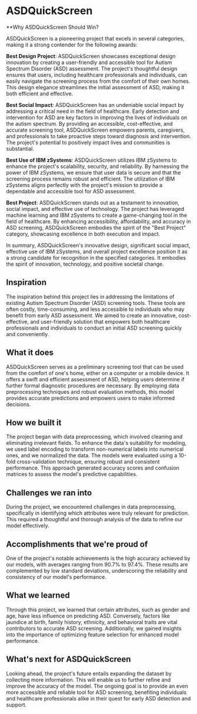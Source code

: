 # ASDQuickScreen

**Why ASDQuickScreen Should Win?

ASDQuickScreen is a pioneering project that excels in several categories, making it a strong contender for the following awards:

**Best Design Project**:
ASDQuickScreen showcases exceptional design innovation by creating a user-friendly and accessible tool for Autism Spectrum Disorder (ASD) assessment. The project's thoughtful design ensures that users, including healthcare professionals and individuals, can easily navigate the screening process from the comfort of their own homes. This design elegance streamlines the initial assessment of ASD, making it both efficient and effective.

**Best Social Impact**:
ASDQuickScreen has an undeniable social impact by addressing a critical need in the field of healthcare. Early detection and intervention for ASD are key factors in improving the lives of individuals on the autism spectrum. By providing an accessible, cost-effective, and accurate screening tool, ASDQuickScreen empowers parents, caregivers, and professionals to take proactive steps toward diagnosis and intervention. The project's potential to positively impact lives and communities is substantial.

**Best Use of IBM zSystems**:
ASDQuickScreen utilizes IBM zSystems to enhance the project's scalability, security, and reliability. By harnessing the power of IBM zSystems, we ensure that user data is secure and that the screening process remains robust and efficient. The utilization of IBM zSystems aligns perfectly with the project's mission to provide a dependable and accessible tool for ASD assessment.

**Best Project**:
ASDQuickScreen stands out as a testament to innovation, social impact, and effective use of technology. The project has leveraged machine learning and IBM zSystems to create a game-changing tool in the field of healthcare. By enhancing accessibility, affordability, and accuracy in ASD screening, ASDQuickScreen embodies the spirit of the "Best Project" category, showcasing excellence in both execution and impact.

In summary, ASDQuickScreen's innovative design, significant social impact, effective use of IBM zSystems, and overall project excellence position it as a strong candidate for recognition in the specified categories. It embodies the spirit of innovation, technology, and positive societal change.

## Inspiration
The inspiration behind this project lies in addressing the limitations of existing Autism Spectrum Disorder (ASD) screening tools. These tools are often costly, time-consuming, and less accessible to individuals who may benefit from early ASD assessment. We aimed to create an innovative, cost-effective, and user-friendly solution that empowers both healthcare professionals and individuals to conduct an initial ASD screening quickly and conveniently.

## What it does
ASDQuickScreen serves as a preliminary screening tool that can be used from the comfort of one's home, either on a computer or a mobile device. It offers a swift and efficient assessment of ASD, helping users determine if further formal diagnostic procedures are necessary. By employing data preprocessing techniques and robust evaluation methods, this model provides accurate predictions and empowers users to make informed decisions.

## How we built it
The project began with data preprocessing, which involved cleaning and eliminating irrelevant fields. To enhance the data's suitability for modeling, we used label encoding to transform non-numerical labels into numerical ones, and we normalized the data. The models were evaluated using a 10-fold cross-validation technique, ensuring robust and consistent performance. This approach generated accuracy scores and confusion matrices to assess the model's predictive capabilities.

## Challenges we ran into
During the project, we encountered challenges in data preprocessing, specifically in identifying which attributes were truly relevant for prediction. This required a thoughtful and thorough analysis of the data to refine our model effectively.

## Accomplishments that we're proud of
One of the project's notable achievements is the high accuracy achieved by our models, with averages ranging from 90.7% to 97.4%. These results are complemented by low standard deviations, underscoring the reliability and consistency of our model's performance.

## What we learned
Through this project, we learned that certain attributes, such as gender and age, have less influence on predicting ASD. Conversely, factors like jaundice at birth, family history, ethnicity, and behavioral traits are vital contributors to accurate ASD screening. Additionally, we gained insights into the importance of optimizing feature selection for enhanced model performance.

## What's next for ASDQuickScreen 
Looking ahead, the project's future entails expanding the dataset by collecting more information. This will enable us to further refine and improve the accuracy of the model. The ongoing goal is to provide an even more accessible and reliable tool for ASD screening, benefiting individuals and healthcare professionals alike in their quest for early ASD detection and support.
